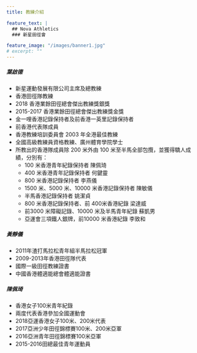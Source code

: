 ```yaml
---
title: 教練介紹

feature_text: |
  ## Nova Athletics
  ### 新星田徑會

feature_image: "/images/banner1.jpg"
# excerpt: ""
---
```

##### 葉啟德
-	新星運動發展有限公司主席及總教練
-	香港田徑隊教練
-	2018 香港業餘田徑總會傑出教練獎銀獎
-	2015-2017 香港業餘田徑總會傑出教練獎金獎
-	金一哩香港記錄保持者及前香港一英里記錄保持者
-	前香港代表隊成員
-	香港教練培訓委員會 2003 年全港最佳教練
-	全國高級教練員資格教練、廣州體育學院學士
-	所教出的香港隊成員除 200 米外由 100 米至半馬全部包攬，並獲得驕人成績，分別有：
	- 100 米香港青年紀錄保持者 陳佩琦
	- 400 米香港青年記錄保持者 何鍵靈
	- 800 米香港記錄保持者 李燕儀
	- 1500 米、5000 米、10000 米香港記錄保持者 陳敏儀
	- 半馬香港記錄保持者 姚潔貞
	- 800 米香港記錄保持者、前 400米香港紀錄 梁達威
	- 前3000 米障礙記錄、10000 米及半馬青年紀錄 蘇凱男
	- 亞運會三項鐵人銀牌，前10000 米香港紀錄 李致和

##### 黃靜儀
-	2011年渣打馬拉松青年組半馬拉松冠軍
-	2009-2013年香港田徑隊代表
-	國際一級田徑教練證書
-	中國香港體適能總會體適能證書

##### 陳佩琦
-	香港女子100米青年紀錄
-	兩度代表香港參加全國運動會
-	2018亞運香港女子100米、200米代表
-	2017亞洲少年田徑錦標賽100米、200米亞軍
-	2016亞洲青年田徑錦標賽100米亞軍
-	2015-2016田總最佳青年運動員
